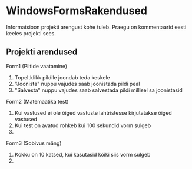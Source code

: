 # WindowsFormsRakendused
Informatsioon projekti arengust kohe tuleb. Praegu on kommentaarid eesti keeles projekti sees.
## Projekti arendused

Form1 (Piltide vaatamine)
  1. Topeltklikk pildile joondab teda keskele
  2. "Joonista" nuppu vajudes saab joonistada pildi peal
  3. "Salvesta" nuppu vajudes saab salvestada pildi millisel sa joonistasid

Form2 (Matemaatika test)
  1. Kui vastused ei ole õiged vastuste lahtristesse kirjutatakse õiged vastused
  2. Kui test on avatud rohkeb kui 100 sekundid vorm sulgeb
  3. 
  
Form3 (Sobivus mäng)
  1. Kokku on 10 katsed, kui kasutasid kõiki siis vorm sulgeb
  2. 
